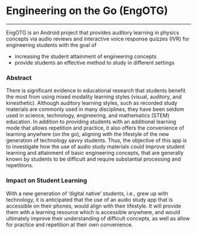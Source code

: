 # Engineering on the Go (EngOTG)
***
  EngOTG is an Android project that provides auditory learning in physics concepts via audio reviews and interactive 
  voice response quizzes (IVR) for engineering students with the goal of 
  
  * increasing the student attainment of engineering concepts 
  * provide students an effective method to study in different settings

### Abstract

There is significant evidence in educational research that students benefit the most from using mixed modality
learning styles (visual, auditory, and kinesthetic). Although auditory learning styles, such as recorded study materials
are commonly used in many disciplines, they have been seldom used in science, technology, engineering, and mathematics
(STEM) education. In addition to providing students with an additional learning mode that allows repetition and practice,
it also offers the convenience of learning anywhere (on the go), aligning with the lifestyle of the new generation
of technology savvy students. Thus, the objective of this app is to investigate how the use of audio study materials
could improve student learning and attainment of basic engineering concepts, that are generally known by students to be
difficult and require substantial processing and repetitions.

### Impact on Student Learning

With a new generation of ‘digital native’ students, i.e., grew up with technology, it is anticipated that the use of an audio
study app that is accessible on their phones, would align with their lifestyle. It will provide them with a learning resource
which is accessible anywhere, and would ultimately improve their understanding of difficult concepts, as well as allow for 
practice and repetition at their own convenience. 
